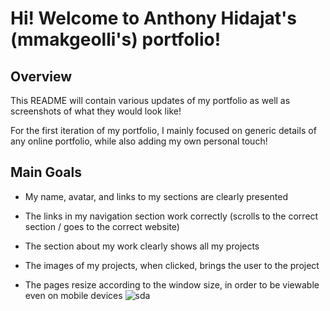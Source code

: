 # Hi! Welcome to Anthony Hidajat's (mmakgeolli's) portfolio!

## Overview

This README will contain various updates of my portfolio as well as screenshots of what they would look like!

For the first iteration of my portfolio, I mainly focused on generic details of any online portfolio, while also adding my own personal touch!

## Main Goals

- My name, avatar, and links to my sections are clearly presented

- The links in my navigation section work correctly (scrolls to the correct section / goes to the correct website)

- The section about my work clearly shows all my projects

- The images of my projects, when clicked, brings the user to the project

- The pages resize according to the window size, in order to be viewable even on mobile devices
  ![sda](https://user-images.githubusercontent.com/126424356/225799385-28932d4b-200c-4406-94d4-54bf87076564.png)
